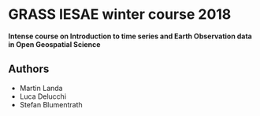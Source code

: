 # GRASS IESAE winter course 2018

**Intense course on Introduction to time series and Earth Observation data in Open Geospatial Science**

## Authors

* Martin Landa
* Luca Delucchi
* Stefan Blumentrath

